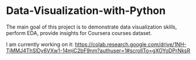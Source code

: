# Data-Visualization-with-Python
The main goal of this project is to demonstrate data visualization skills, perform EDA, provide insights for Coursera courses dataset.

I am currently working on it: https://colab.research.google.com/drive/1NH-TjMMJ4ThSlDy6VXw1-14mjC2bF9nm?authuser=1#scrollTo=gXOYoDPrNksR
